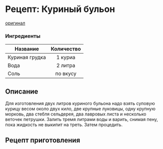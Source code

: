 # Рецепт: Куриный бульон
[оригинал](https://eda.ru/wiki/ingredienty/gotovye-produkty/kurinij-bulon-13545)

### Ингредиенты
| Название        	      | Количество       |
| -------------   	      |:----------------:|
| Куриная грудка  	      | 1 куриа 	     |
| Вода     	              | 2 литра        |
| Соль	                  |   по вкусу       |


## Описание
Для изготовления двух литров куриного бульона надо взять суповую курицу
 весом около двух кило, две крупные луковицы, одну крупную морковь, два
 стебля сельдерея, два лавровых листа и несколько веточек петрушки.
 Залить тремя литрами воды и варить, снимая пену, пока жидкость не выкипит на треть.
 Затем процедить.

## Рецепт приготовления